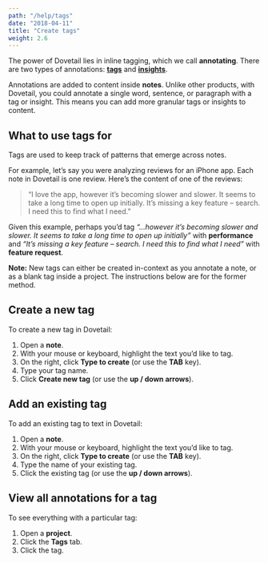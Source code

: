 ```yaml
---
path: "/help/tags"
date: "2018-04-11"
title: "Create tags"
weight: 2.6
---
```


The power of Dovetail lies in inline tagging, which we call **annotating**. There are two types of annotations: [**tags**](/help/tags) and [**insights**](/help/insights).

Annotations are added to content inside **notes**. Unlike other products, with Dovetail, you could annotate a single word, sentence, or paragraph with a tag or insight. This means you can add more granular tags or insights to content.

## What to use tags for

Tags are used to keep track of patterns that emerge across notes.

For example, let’s say you were analyzing reviews for an iPhone app. Each note in Dovetail is one review. Here’s the content of one of the reviews:

> “I love the app, however it’s becoming slower and slower. It seems to take a long time to open up initially. It’s missing a key feature – search. I need this to find what I need.”

Given this example, perhaps you’d tag _“…however it’s becoming slower and slower. It seems to take a long time to open up initially”_ with **performance** and _“It’s missing a key feature – search. I need this to find what I need”_ with **feature request**.

**Note:** New tags can either be created in-context as you annotate a note, or as a blank tag inside a project. The instructions below are for the former method.

## Create a new tag

To create a new tag in Dovetail:

1.  Open a **note**.
1.  With your mouse or keyboard, highlight the text you’d like to tag.
1.  On the right, click **Type to create** (or use the **TAB** key).
1.  Type your tag name.
1.  Click **Create new tag** (or use the **up / down arrows**).

## Add an existing tag

To add an existing tag to text in Dovetail:

1.  Open a **note**.
1.  With your mouse or keyboard, highlight the text you’d like to tag.
1.  On the right, click **Type to create** (or use the **TAB** key).
1.  Type the name of your existing tag.
1.  Click the existing tag (or use the **up / down arrows**).

## View all annotations for a tag

To see everything with a particular tag:

1.  Open a **project**.
1.  Click the **Tags** tab.
1.  Click the tag.
